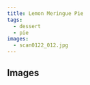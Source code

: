 ```yaml
---
title: Lemon Meringue Pie
tags:
  - dessert
  - pie
images:
  - scan0122_012.jpg
---
```



## Images
